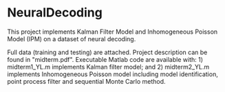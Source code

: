# NeuralDecoding
This project implements Kalman Filter Model and Inhomogeneous Poisson Model (IPM) on a dataset of neural decoding.

Full data (training and testing) are attached.
Project description can be found in "midterm.pdf".
Executable Matlab code are available with: 1) midterm1_YL.m implements Kalman filter model; and 2) midterm2_YL.m implements Inhomogeneous Poisson model including model identification, point process filter and sequential Monte Carlo method.
